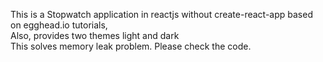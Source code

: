 This is a Stopwatch application in reactjs without create-react-app based on egghead.io tutorials,<br>
Also, provides two themes light and dark<br>
This solves memory leak problem. Please check the code.